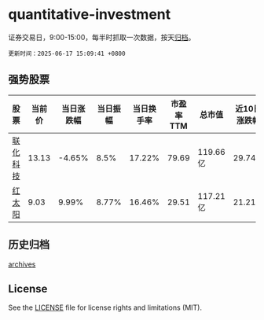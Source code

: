 # quantitative-investment

证券交易日，9:00-15:00，每半时抓取一次数据，按天[归档](archives)。

`更新时间：2025-06-17 15:09:41 +0800`

## 强势股票

|股票|当前价|当日涨跌幅|当日振幅|当日换手率|市盈率TTM|总市值|近10日涨跌幅|
|----|----|----|----|----|----|----|----|
|[联化科技](https://xueqiu.com/S/SZ002250)|13.13|-4.65%|8.5%|17.22%|79.69|119.66亿|29.74%|
|[红太阳](https://xueqiu.com/S/SZ000525)|9.03|9.99%|8.77%|16.46%|29.51|117.21亿|21.21%|

## 历史归档

[archives](archives)

## License

See the [LICENSE](LICENSE) file for license rights and limitations (MIT).